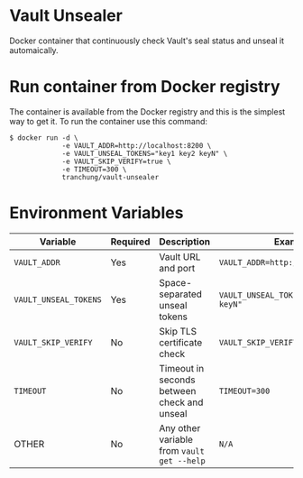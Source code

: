 # Vault Unsealer
Docker container that continuously check Vault's seal status and unseal it automaically.

# Run container from Docker registry
The container is available from the Docker registry and this is the simplest way to get it.
To run the container use this command:

```shell
$ docker run -d \
             -e VAULT_ADDR=http://localhost:8200 \
             -e VAULT_UNSEAL_TOKENS="key1 key2 keyN" \
             -e VAULT_SKIP_VERIFY=true \
             -e TIMEOUT=300 \
             tranchung/vault-unsealer
```

# Environment Variables
| Variable             | Required | Description                                 | Example                                |
|----------------------|----------|---------------------------------------------|----------------------------------------|
|`VAULT_ADDR`          | Yes      | Vault URL and port                          | `VAULT_ADDR=http://localhost:8200`     |
|`VAULT_UNSEAL_TOKENS` | Yes      | Space-separated unseal tokens               | `VAULT_UNSEAL_TOKENS="key1 key2 keyN"` |
|`VAULT_SKIP_VERIFY`   | No       | Skip TLS certificate check                  | `VAULT_SKIP_VERIFY=true`               |
|`TIMEOUT`             | No       | Timeout in seconds between check and unseal | `TIMEOUT=300`                          |
| OTHER                | No       | Any other variable from `vault get --help`  | `N/A`                                  |

